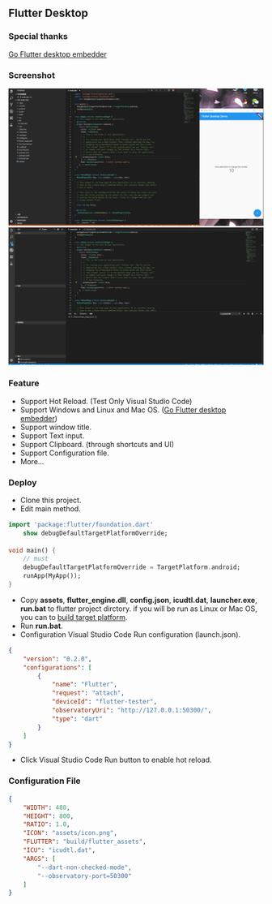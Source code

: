 ## Flutter Desktop
### Special thanks
[Go Flutter desktop embedder](https://github.com/Drakirus/go-flutter-desktop-embedder)
### Screenshot
![hot_reload](screenshot/Screenshot_0.gif)
![hot_reload](screenshot/Screenshot_1.gif)
### Feature
- Support Hot Reload. (Test Only Visual Studio Code)
- Support Windows and Linux and Mac OS. ([Go Flutter desktop embedder](https://github.com/Drakirus/go-flutter-desktop-embedder))
- Support window title.
- Support Text input.
- Support Clipboard. (through shortcuts and UI)
- Support Configuration file.
- More...
### Deploy
- Clone this project.
- Edit main method.
```dart
import 'package:flutter/foundation.dart'
    show debugDefaultTargetPlatformOverride;

void main() {
    // must
    debugDefaultTargetPlatformOverride = TargetPlatform.android;
    runApp(MyApp());
}
```
- Copy **assets**, **flutter_engine.dll**, **config.json**, **icudtl.dat**, **launcher.exe**, **run.bat** to flutter project dirctory. if you will be run as Linux or Mac OS, you can to [build target platform](https://github.com/Drakirus/go-flutter-desktop-embedder/blob/master/README.md).
- Run **run.bat**.
- Configuration Visual Studio Code Run configuration (launch.json).
```json
{
    "version": "0.2.0",
    "configurations": [
        {
            "name": "Flutter",
            "request": "attach",
            "deviceId": "flutter-tester",
            "observatoryUri": "http://127.0.0.1:50300/",
            "type": "dart"
        }
    ]
}
```
- Click Visual Studio Code Run button to enable hot reload.
### Configuration File
```json
{
    "WIDTH": 480,
    "HEIGHT": 800,
    "RATIO": 1.0,
    "ICON": "assets/icon.png",
    "FLUTTER": "build/flutter_assets",
    "ICU": "icudtl.dat",
    "ARGS": [
        "--dart-non-checked-mode",
        "--observatory-port=50300"
    ]
}
```